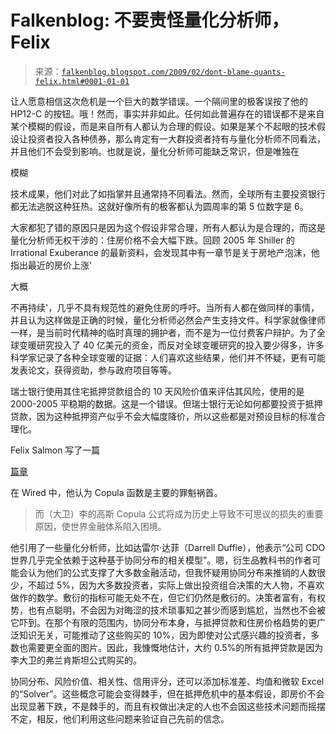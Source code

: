<!--yml

类别：未分类

日期：2024-05-12 22:20:41

-->

# Falkenblog: 不要责怪量化分析师，Felix

> 来源：[`falkenblog.blogspot.com/2009/02/dont-blame-quants-felix.html#0001-01-01`](http://falkenblog.blogspot.com/2009/02/dont-blame-quants-felix.html#0001-01-01)

让人愿意相信这次危机是一个巨大的数学错误。一个隔间里的极客误按了他的 HP12-C 的按钮。哦！然而，事实并非如此。任何如此普遍存在的错误都不是来自某个模糊的假设，而是来自所有人都认为合理的假设。如果是某个不起眼的技术假设让投资者投入各种债券，那么肯定有一大群投资者持有与量化分析师不同看法，并且他们不会受到影响。也就是说，量化分析师可能缺乏常识，但是唯独在

模糊

技术成果，他们对此了如指掌并且通常持不同看法。然而，全球所有主要投资银行都无法逃脱这种狂热。这就好像所有的极客都认为圆周率的第 5 位数字是 6。

大家都犯了错的原因只是因为这个假设非常合理，所有人都认为是合理的，而这是量化分析师无权干涉的：住房价格不会大幅下跌。回顾 2005 年 Shiller 的 Irrational Exuberance 的最新资料，会发现其中有一章节是关于房地产泡沫，他指出最近的房价上涨'

大概

不再持续'，几乎不具有规范性的避免住房的呼吁。当所有人都在做同样的事情，并且认为这样做是正确的时候，量化分析师必然会产生支持文件。科学家就像律师一样，是当前时代精神的临时真理的拥护者，而不是为一位付费客户辩护。为了全球变暖研究投入了 40 亿美元的资金，而反对全球变暖研究的投入要少得多，许多科学家记录了各种全球变暖的证据：人们喜欢这些结果，他们并不怀疑，更有可能发表论文，获得资助，参与政府项目等等。

瑞士银行使用其住宅抵押贷款组合的 10 天风险价值来评估其风险，使用的是 2000-2005 平稳期的数据。这是一个错误。但瑞士银行无论如何都要投资于抵押贷款，因为这种抵押资产似乎不会大幅度降价，所以这些都是对预设目标的标准合理化。

Felix Salmon 写了一篇

[篇章](http://www.wired.com/techbiz/it/magazine/17-03/wp_quant?currentPage=all)

在 Wired 中，他认为 Copula 函数是主要的罪魁祸首。

> 而（大卫）李的高斯 Copula 公式将成为历史上导致不可思议的损失的重要原因，使世界金融体系陷入困境。

他引用了一些量化分析师，比如达雷尔·达菲（Darrell Duffie），他表示“公司 CDO 世界几乎完全依赖于这种基于协同分布的相关模型”。嗯，衍生品教科书的作者可能会认为他们的公式支撑了大多数金融活动，但我怀疑用协同分布来推销的人数很少，不超过 5%，因为大多数投资者，实际上做出投资组合决策的大人物，不喜欢做作的数学。敷衍的指标可能无处不在，但它们仍然是敷衍的。决策者富有，有权势，也有点聪明，不会因为对晦涩的技术琐事知之甚少而感到尴尬，当然也不会被它吓到。在那个有限的范围内，协同分布本身，与抵押贷款和住房价格趋势的更广泛知识无关，可能推动了这些购买的 10%，因为即使对公式感兴趣的投资者，多数也需要更全面的图片。因此，我慷慨地估计，大约 0.5%的所有抵押贷款是因为李大卫的弗兰肯斯坦公式购买的。

协同分布、风险价值、相关性、信用评分，还可以添加标准差、均值和微软 Excel 的“Solver”。这些概念可能会变得棘手，但在抵押危机中的基本假设，即房价不会出现显著下跌，不是棘手的，而且有权做出决定的人也不会因这些技术问题而摇摆不定，相反，他们利用这些问题来验证自己先前的信念。
